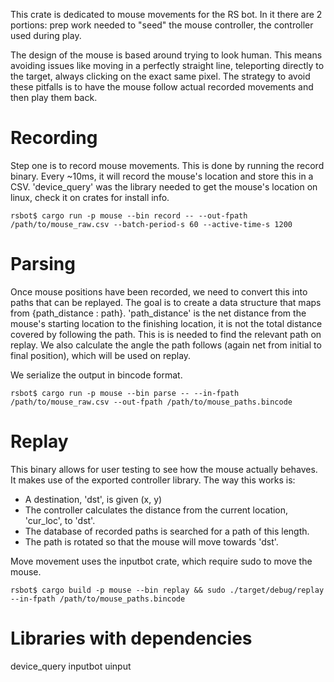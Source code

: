 This crate is dedicated to mouse movements for the RS bot. In it there are
2 portions: prep work needed to "seed" the mouse controller, the controller
used during play.

The design of the mouse is based around trying to look human. This means
avoiding issues like moving in a perfectly straight line, teleporting directly
to the target, always clicking on the exact same pixel. The strategy to avoid
these pitfalls is to have the mouse follow actual recorded movements and then
play them back.

# Recording

Step one is to record mouse movements. This is done by running the record
binary. Every ~10ms, it will record the mouse's location and store this in
a CSV. 'device_query' was the library needed to get the mouse's location on
linux, check it on crates for install info.

```
rsbot$ cargo run -p mouse --bin record -- --out-fpath /path/to/mouse_raw.csv --batch-period-s 60 --active-time-s 1200
```

# Parsing

Once mouse positions have been recorded, we need to convert this into paths
that can be replayed. The goal is to create a data structure that maps from
{path_distance : path}. 'path_distance' is the net distance from the mouse's
starting location to the finishing location, it is not the total distance
covered by following the path. This is is needed to find the relevant path on
replay. We also calculate the angle the path follows (again net from initial to
final position), which will be used on replay.

We serialize the output in bincode format.

```
rsbot$ cargo run -p mouse --bin parse -- --in-fpath /path/to/mouse_raw.csv --out-fpath /path/to/mouse_paths.bincode
```

# Replay

This binary allows for user testing to see how the mouse actually behaves. It
makes use of the exported controller library. The way this works is:
- A destination, 'dst', is given (x, y)
- The controller calculates the distance from the current location, 'cur_loc', to
  'dst'.
- The database of recorded paths is searched for a path of this length.
- The path is rotated so that the mouse will move towards 'dst'.

Move movement uses the inputbot crate, which require sudo to move the mouse.

```
rsbot$ cargo build -p mouse --bin replay && sudo ./target/debug/replay --in-fpath /path/to/mouse_paths.bincode
```

# Libraries with dependencies
device_query
inputbot
uinput